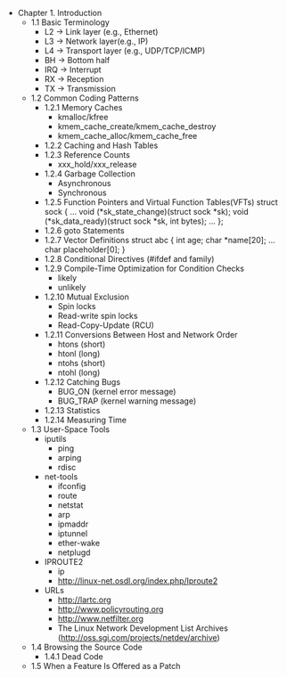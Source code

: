 - Chapter 1. Introduction
  - 1.1 Basic Terminology
    - L2 -> Link layer (e.g., Ethernet)
    - L3 -> Network layer(e.g., IP)
    - L4 -> Transport layer (e.g., UDP/TCP/ICMP)
    - BH -> Bottom half
    - IRQ -> Interrupt
    - RX -> Reception
    - TX -> Transmission
  - 1.2 Common Coding Patterns
    - 1.2.1 Memory Caches
      - kmalloc/kfree
      - kmem_cache_create/kmem_cache_destroy
      - kmem_cache_alloc/kmem_cache_free
    - 1.2.2 Caching and Hash Tables
    - 1.2.3 Reference Counts
      - xxx_hold/xxx_release
    - 1.2.4 Garbage Collection
      - Asynchronous
      - Synchronous
    - 1.2.5 Function Pointers and Virtual Function Tables(VFTs)
      struct sock {
      ...
      void (*sk_state_change)(struct sock *sk);
      void (*sk_data_ready)(struct sock *sk, int bytes);
      ...
      };
    - 1.2.6 goto Statements
    - 1.2.7 Vector Definitions
      struct abc {
      int age;
      char *name[20];
      ...
      char placeholder[0];
      }
    - 1.2.8 Conditional Directives (#ifdef and family)
    - 1.2.9 Compile-Time Optimization for Condition Checks
      - likely
      - unlikely
    - 1.2.10 Mutual Exclusion
      - Spin locks
      - Read-write spin locks
      - Read-Copy-Update (RCU)
    - 1.2.11 Conversions Between Host and Network Order
      - htons (short)
      - htonl (long)
      - ntohs (short)
      - ntohl (long)
    - 1.2.12 Catching Bugs
      - BUG_ON (kernel error message)
      - BUG_TRAP (kernel warning message)
    - 1.2.13 Statistics
    - 1.2.14 Measuring Time
  - 1.3 User-Space Tools
    - iputils
      - ping
      - arping
      - rdisc
    - net-tools
      - ifconfig
      - route
      - netstat
      - arp
      - ipmaddr
      - iptunnel
      - ether-wake
      - netplugd
    - IPROUTE2
      - ip
      -  <http://linux-net.osdl.org/index.php/Iproute2>
    - URLs
      -  <http://lartc.org>
      - <http://www.policyrouting.org>
      - <http://www.netfilter.org>
      - The Linux Network Development List Archives (<http://oss.sgi.com/projects/netdev/archive>)
  - 1.4 Browsing the Source Code
    - 1.4.1 Dead Code
  - 1.5 When a Feature Is Offered as a Patch